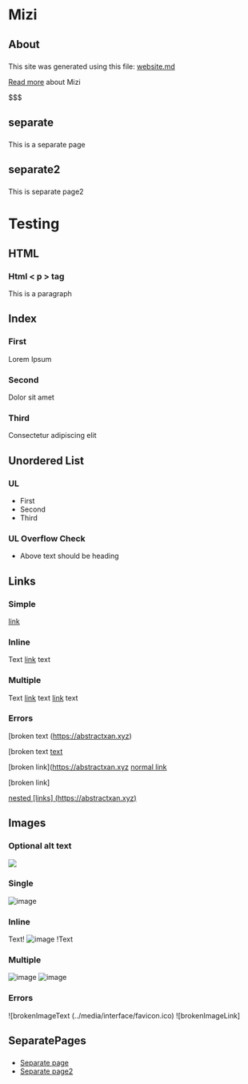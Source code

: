 # Mizi
## About
###  
This site was generated using this file: [website.md](https://raw.githubusercontent.com/AbstractXan/Mizi/master/src/website.md)

[Read more](https://github.com/abstractxan/mizi) about Mizi

$$$ 
## separate
###  
This is a separate page
## separate2
###  
This is separate page2

# Testing
## HTML
### Html &lt; p &gt; tag
<p>This is a paragraph</p>

## Index
### First
Lorem Ipsum
### Second
Dolor sit amet
### Third
Consectetur adipiscing elit

## Unordered List
### UL
- First
- Second
- Third
### UL Overflow Check
- Above text should be heading 

## Links
### Simple
[link](https://www.abstractxan.xyz)
### Inline
Text [link](https://abstractxan.xyz) text
### Multiple
Text [link](https://abstractxan.xyz) text [link](https://abstractxan.xyz) text
### Errors
[broken text (https://abstractxan.xyz)

[broken text [text](https://abstractxan.xyz)

[broken link](https://abstractxan.xyz [normal link](https://www.abstractxan.xyz)

[broken link]

[nested [links] (https://abstractxan.xyz)](https://google.com)

## Images
### Optional alt text
![](../media/interface/favicon.ico)
### Single
![image](../media/interface/favicon.ico)
### Inline
Text! ![image](../media/interface/favicon.ico) !Text
### Multiple
![image](../media/interface/favicon.ico) ![image](../media/interface/favicon.ico)
### Errors
![brokenImageText (../media/interface/favicon.ico)
![brokenImageLink]

## SeparatePages
###  
- [Separate page](separate.html)
- [Separate page2](separate2.html)
